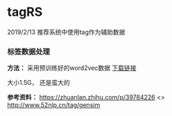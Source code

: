 # tagRS
2019/2/13
推荐系统中使用tag作为辅助数据
### 标签数据处理
**方法：** 采用预训练好的word2vec数据
[下载链接](https://code.google.com/archive/p/word2vec/)  

大小1.5G， 还是蛮大的

**参考资料：**
https://zhuanlan.zhihu.com/p/39784226 <>
http://www.52nlp.cn/tag/gensim

<!--stackedit_data:
eyJoaXN0b3J5IjpbLTQ0ODYyOTUzXX0=
-->
